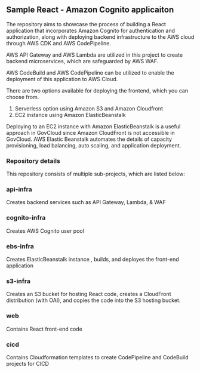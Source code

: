 ## Sample React - Amazon Cognito applicaiton

The repository aims to showcase the process of building a React application that incorporates Amazon Cognito for authentication and authorization, along with deploying backend infrastructure to the AWS cloud through AWS CDK and AWS CodePipeline.

AWS API Gateway and AWS Lambda are utilized in this project to create backend microservices, which are safeguarded by AWS WAF.

AWS CodeBuild and AWS CodePipeline can be utilized to enable the deployment of this application to AWS Cloud.

There are two options available for deploying the frontend, which you can choose from.
1. Serverless option using Amazon S3 and Amazon Cloudfront 
2. EC2 instance using Amazon ElasticBeanstalk 

Deploying to an EC2 instance with Amazon ElasticBeanstalk is a useful approach in GovCloud since Amazon CloudFront is not accessible in GovCloud.
AWS Elastic Beanstalk automates the details of capacity provisioning, load balancing, auto scaling, and application deployment.

### Repository details
This repository consists of multiple sub-projects, which are listed below:
### api-infra
Creates backend services such as API Gateway, Lambda, & WAF
### cognito-infra
Creates AWS Cognito user pool
### ebs-infra
Creates ElasticBeanstalk instance , builds, and deployes the front-end application  
### s3-infra
Creates an S3 bucket for hosting React code, creates a CloudFront distribution (with OAI), and copies the code into the S3 hosting bucket.
### web
Contains React front-end code
### cicd
Contains Cloudformation templates to create CodePipeline and CodeBuild projects for CICD